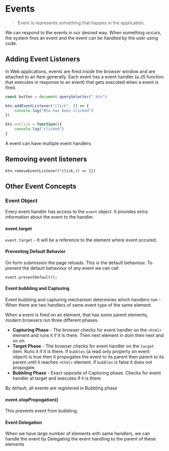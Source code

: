 # Events

> Event is represents something that happes in the application.

We can respond to the events in our desired way. When something occurs, the system fires an event and the event can be handled by the user using code.

## Adding Event Listeners

In Web applications, events are fired inside the browser window and are attached to an Item generally. Each event has a event handler (a JS function that executes in response to an event) that gets executed when a event is fired.

```JavaScript
const button = document.querySelector(".btn")

btn.addEventListener("click", () => {
	console.log("Btn has been clicked")
})

btn.onClick = function(){
	console.log("clicked")
}

```

A event can have multiple event handlers

## Removing event listeners

```JS
btn.removeEventListener("click,() => {})
```

## Other Event Concepts

### Event Object

Every event handler has access to the `event` object. It provides extra information about the event to the handler.

#### event.target

`event.target` - It will be a reference to the element where event occured.

#### Preventing Default Behavior

On form submission the page reloads. This is the default behaviour. To prevent the default behaviour of any event we can call

```JS
event.preventDefault();
```

#### Event bubbling and Capturing

Event bubbling and capturing mechanism determines which handlers run - When there are two handlers of same event type of the same element.

When a event is fired on an element, that has some parent elements, modern browsers run three different phases.

- **Capturing Phase** - The browser checks for event handler on the `<html>` element and runs it if it is there. Then next element in dom then next and so on.
- **Target Phase** - The browser checks for event handler on the `target` item. Runs it if it is there. If `bubbles` (a read only property on event object) is true then it propogates the event to its parent then parent to its parent until it reaches `<html>` element. if `bubbles` is false it does not propogate.
- **Bubbling Phase** - Exact opposite of Capturing phase. Checks for event handler at target and executes if it is there.

By default, all events are registered in Bubbling phase

#### event.stopPropogation()

This prevents event from bubbling.

#### Event Delegation

When we have large number of elements with same handlers, we can handle the event by Delegating the event handling to the parent of these elements
